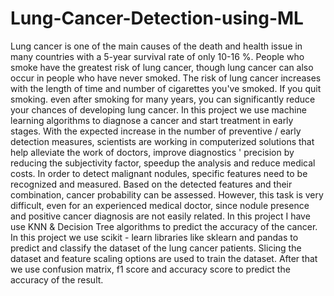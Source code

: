 # Lung-Cancer-Detection-using-ML
Lung cancer is one of the main causes of the death and health issue in many countries with a 5-year survival rate of only 10-16 %. People who smoke have the greatest risk of lung cancer, though lung cancer can also occur in people who have never smoked. The risk of lung cancer increases with the length of time and number of cigarettes you've smoked. If you quit smoking. even after smoking for many years, you can significantly reduce your chances of developing lung cancer. In this project we use machine learning algorithms to diagnose a cancer and start treatment in early stages. With the expected increase in the number of preventive / early detection measures, scientists are working in computerized solutions that help alleviate the work of doctors, improve diagnostics ' precision by reducing the subjectivity factor, speedup the analysis and reduce medical costs. In order to detect malignant nodules, specific features need to be recognized and measured. Based on the detected features and their combination, cancer probability can be assessed. However, this task is very difficult, even for an experienced medical doctor, since nodule presence and positive cancer diagnosis are not easily related.
In this project I have use KNN & Decision Tree algorithms to predict the accuracy of the cancer. In this project we use scikit - learn libraries like sklearn and pandas to predict and classify the dataset of the lung cancer patients. Slicing the dataset and feature scaling options are used to train the dataset. After that we use confusion matrix, f1 score and accuracy score to predict the accuracy of the result.
